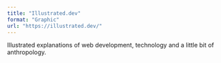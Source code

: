 ```yaml
---
title: "Illustrated.dev"
format: "Graphic"
url: "https://illustrated.dev/"
---
```


Illustrated explanations of web development, technology and a little bit of anthropology.
